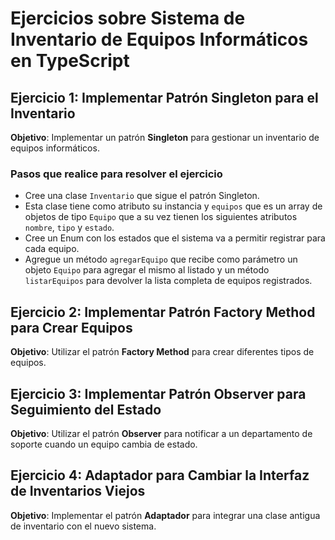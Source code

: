 
# Ejercicios sobre Sistema de Inventario de Equipos Informáticos en TypeScript

## Ejercicio 1: Implementar Patrón Singleton para el Inventario

**Objetivo**: Implementar un patrón **Singleton** para gestionar un inventario de equipos informáticos.

### Pasos que realice para resolver el ejercicio

- Cree una clase `Inventario` que sigue el patrón Singleton.
- Esta clase tiene como atributo su instancia y `equipos` que es un array de objetos de tipo `Equipo` que a su vez tienen los siguientes atributos `nombre`, `tipo` y `estado`.
- Cree un Enum con los estados que el sistema va a permitir registrar para cada equipo.
- Agregue un método `agregarEquipo` que recibe como parámetro un objeto `Equipo` para agregar el mismo al listado y un método `listarEquipos` para devolver la lista completa de equipos registrados.

## Ejercicio 2: Implementar Patrón Factory Method para Crear Equipos

**Objetivo**: Utilizar el patrón **Factory Method** para crear diferentes tipos de equipos.

## Ejercicio 3: Implementar Patrón Observer para Seguimiento del Estado

**Objetivo**: Utilizar el patrón **Observer** para notificar a un departamento de soporte cuando un equipo cambia de estado.

## Ejercicio 4: Adaptador para Cambiar la Interfaz de Inventarios Viejos

**Objetivo**: Implementar el patrón **Adaptador** para integrar una clase antigua de inventario con el nuevo sistema.
